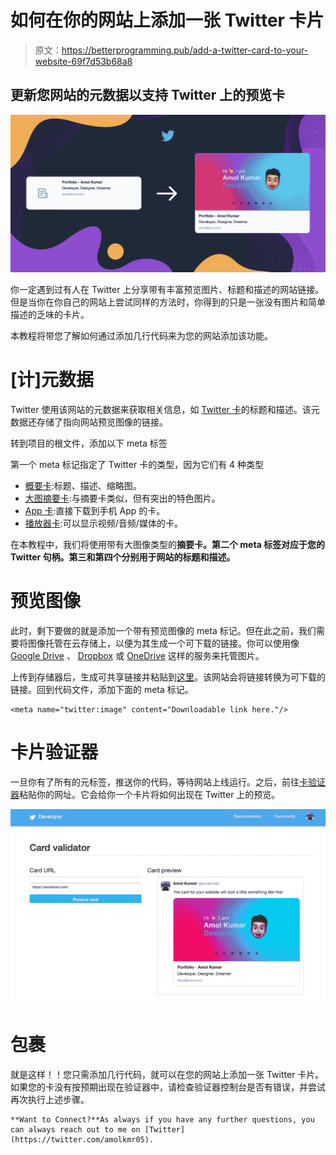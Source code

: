 # 如何在你的网站上添加一张 Twitter 卡片

> 原文：<https://betterprogramming.pub/add-a-twitter-card-to-your-website-69f7d53b68a8>

## 更新您网站的元数据以支持 Twitter 上的预览卡

![](img/01d0080e3155129c6abdc7a5b8b36352.png)

你一定遇到过有人在 Twitter 上分享带有丰富预览图片、标题和描述的网站链接。但是当你在你自己的网站上尝试同样的方法时，你得到的只是一张没有图片和简单描述的乏味的卡片。

本教程将带您了解如何通过添加几行代码来为您的网站添加该功能。

# [计]元数据

Twitter 使用该网站的元数据来获取相关信息，如 [Twitter 卡](https://developer.twitter.com/en/docs/twitter-for-websites/cards/guides/getting-started)的标题和描述。该元数据还存储了指向网站预览图像的链接。

转到项目的根文件，添加以下 meta 标签

第一个 meta 标记指定了 Twitter 卡的类型，因为它们有 4 种类型

*   [概要卡](https://developer.twitter.com/content/developer-twitter/en/docs/tweets/optimize-with-cards/overview/summary-card-with-large-image):标题、描述、缩略图。
*   [大图摘要卡](https://developer.twitter.com/en/docs/tweets/optimize-with-cards/overview/summary-card-with-large-image.html):与摘要卡类似，但有突出的特色图片。
*   [App 卡](https://developer.twitter.com/content/developer-twitter/en/docs/tweets/optimize-with-cards/overview/app-card):直接下载到手机 App 的卡。
*   [播放器卡](https://developer.twitter.com/content/developer-twitter/en/docs/tweets/optimize-with-cards/overview/player-card):可以显示视频/音频/媒体的卡。

在本教程中，我们将使用带有大图像类型的**摘要卡。第二个 meta 标签对应于您的 Twitter 句柄。第三和第四个分别用于网站的标题和描述。**

# 预览图像

此时，剩下要做的就是添加一个带有预览图像的 meta 标记。但在此之前，我们需要将图像托管在云存储上，以便为其生成一个可下载的链接。你可以使用像 [Google Drive](https://drive.google.com/) 、 [Dropbox](https://www.dropbox.com/) 或 [OneDrive](https://onedrive.live.com/) 这样的服务来托管图片。

上传到存储器后，生成可共享链接并粘贴到[这里](https://syncwithtech.blogspot.com/p/direct-download-link-generator.html)。该网站会将链接转换为可下载的链接。回到代码文件，添加下面的 meta 标记。

```
<meta name="twitter:image" content="Downloadable link here."/>
```

# 卡片验证器

一旦你有了所有的元标签，推送你的代码，等待网站上线运行。之后，前往[卡验证器](https://cards-dev.twitter.com/validator)粘贴你的网址。它会给你一个卡片将如何出现在 Twitter 上的预览。

![](img/009c2334bcc657ee152e0aadbddfa863.png)

# 包裹

就是这样！！您只需添加几行代码，就可以在您的网站上添加一张 Twitter 卡片。如果您的卡没有按预期出现在验证器中，请检查验证器控制台是否有错误，并尝试再次执行上述步骤。

```
**Want to Connect?**As always if you have any further questions, you can always reach out to me on [Twitter](https://twitter.com/amolkmr05).
```